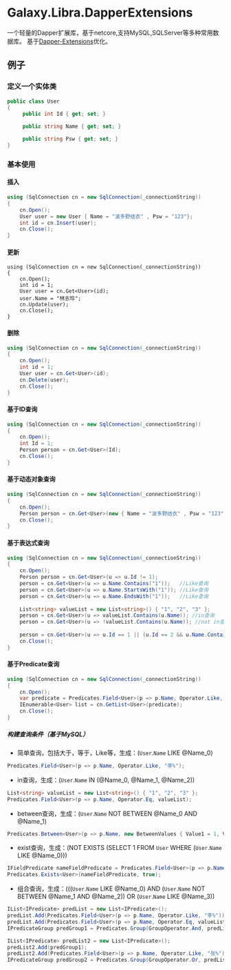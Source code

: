 # Galaxy.Libra.DapperExtensions
一个轻量的Dapper扩展库，基于netcore,支持MySQL,SQLServer等多种常用数据库。
基于[Dapper-Extensions](https://github.com/tmsmith/Dapper-Extensions)优化。

## 例子

### 定义一个实体类
``` c#
public class User
{
     public int Id { get; set; }

     public string Name { get; set; }

     public string Psw { get; set; }
}
```
### 基本使用

#### 插入
```c#
using (SqlConnection cn = new SqlConnection(_connectionString))
{
    cn.Open();
    User user = new User { Name = "波多野结衣" , Psw = "123"};
    int id = cn.Insert(user);
    cn.Close();
}
```
#### 更新
```
using (SqlConnection cn = new SqlConnection(_connectionString))
{
    cn.Open();
    int id = 1;
    User user = cn.Get<User>(id);
    user.Name = "林志玲";
    cn.Update(user);
    cn.Close();
}
```
#### 删除
```c#
using (SqlConnection cn = new SqlConnection(_connectionString))
{
    cn.Open();
    int id = 1;
    User user = cn.Get<User>(id);
    cn.Delete(user);
    cn.Close();
}
```
#### 基于ID查询
```c#
using (SqlConnection cn = new SqlConnection(_connectionString))
{
    cn.Open();
    int Id = 1;
    Person person = cn.Get<User>(Id);	
    cn.Close();
}
```
#### 基于动态对象查询
```c#
using (SqlConnection cn = new SqlConnection(_connectionString))
{
    cn.Open();
    Person person = cn.Get<User>(new { Name = "波多野结衣" , Psw = "123"});	
    cn.Close();
}
```
#### 基于表达式查询
```c#
using (SqlConnection cn = new SqlConnection(_connectionString))
{
    cn.Open();
    Person person = cn.Get<User>(u => u.Id != 1);
    person = cn.Get<User>(u => u.Name.Contains("1"));	//Like查询
    person = cn.Get<User>(u => u.Name.StartsWith("1")); //Like查询
    person = cn.Get<User>(u => u.Name.EndsWith("1"));	//Like查询
    
    List<string> valueList = new List<string>() { "1", "2", "3" };
    person = cn.Get<User>(u => valueList.Contains(u.Name));	//in查询
    person = cn.Get<User>(u => !valueList.Contains(u.Name)); //not in查询
    
    person = cn.Get<User>(u => u.Id == 1 || (u.Id == 2 && u.Name.Contains("1"))); //复合查询
    cn.Close();
}
```
#### 基于Predicate查询
```c#
using (SqlConnection cn = new SqlConnection(_connectionString))
{
    cn.Open();
    var predicate = Predicates.Field<User>(p => p.Name, Operator.Like, "李%");
    IEnumerable<User> list = cn.GetList<User>(predicate);	
    cn.Close();
}
```   
##### 构建查询条件（基于MySQL）
* 简单查询，包括大于，等于，Like等，生成：(`User`.`Name` LIKE @Name_0)
```c#
Predicates.Field<User>(p => p.Name, Operator.Like, "李%");
```
* in查询，生成：(`User`.`Name` IN (@Name_0, @Name_1, @Name_2))
```c#
List<string> valueList = new List<string>() { "1", "2", "3" };
Predicates.Field<User>(p => p.Name, Operator.Eq, valueList);
```
* between查询，生成：(`User`.`Name` NOT BETWEEN @Name_0 AND @Name_1)
```c#
Predicates.Between<User>(p => p.Name, new BetweenValues { Value1 = 1, Value2 = 10 }, true);
```
* exist查询，生成：(NOT EXISTS (SELECT 1 FROM `User` WHERE (`User`.`Name` LIKE @Name_0)))
```c#
IFieldPredicate nameFieldPredicate = Predicates.Field<User>(p => p.Name, Operator.Like, "李%");
Predicates.Exists<User>(nameFieldPredicate, true);
```
* 组合查询，生成：(((`User`.`Name` LIKE @Name_0) AND (`User`.`Name` NOT BETWEEN @Name_1 AND @Name_2)) OR (`User`.`Name` LIKE @Name_3))
```c#
IList<IPredicate> predList = new List<IPredicate>();
predList.Add(Predicates.Field<User>(p => p.Name, Operator.Like, "李%"));
predList.Add(Predicates.Field<User>(p => p.Name, Operator.Eq, valueList));
IPredicateGroup predGroup1 = Predicates.Group(GroupOperator.And, predList.ToArray());

IList<IPredicate> predList2 = new List<IPredicate>();
predList2.Add(predGroup1);
predList2.Add(Predicates.Field<User>(p => p.Name, Operator.Like, "张%"));
IPredicateGroup predGroup2 = Predicates.Group(GroupOperator.Or, predList2.ToArray());
```
